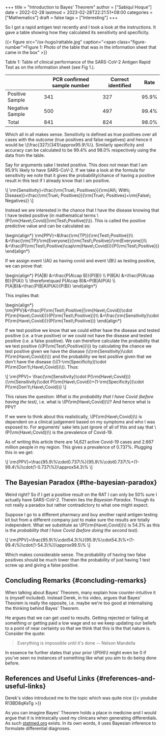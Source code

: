 +++
title = "Introduction to Bayes' Theorem"
author = ["Sabiqul Hoque"]
date = 2022-02-28
lastmod = 2023-02-28T22:21:51+08:00
categories = ["Mathematics"]
draft = false
tags = ["Interesting"]
+++

So I got a rapid antigen test recently and I took a look at the instructions. It gave a table showing how they calculated its sensitivity and specificity.

<a id="figure--Clinical Performance of the Rapid Antigen Test"></a>

{{< figure src="/ox-hugo/rattable.jpg" caption="<span class=\"figure-number\">Figure 1: </span>Photo of the table that was in the information sheet that came in the box" >}}

<div class="table-caption">
  <span class="table-number">Table 1:</span>
  Table of clinical performance of the SARS-CoV-2 Antigen Rapid Test as on the information sheet (see Fig 1.).
</div>

|                 | PCR confirmed sample number | Correct identified | Rate  |
|-----------------|-----------------------------|--------------------|-------|
| Positive Sample | 341                         | 327                | 95.9% |
| Negative Sample | 500                         | 497                | 99.4% |
| Total           | 841                         | 824                | 98.0% |

Which all in all makes sense. Sensitivity is defined as true positives over all cases with the outcome (true positives and false negatives) and hence it would be \\(\frac{327}{341}\approx95.9\\%\\). Similarly specificity and accuracy can be calculated to be 99.4% and 98.0% respectively using the data from the table.

Say for arguments sake I tested positive. This _does not_ mean that I am 95.9% likely to have SARS-CoV-2. If we take a look at the formula for sensitivity we note that it gives the probability/chance of having a positive result in this test if I already know that I am positive.

\\[
\rm{Sensitivity}=\frac{\rm{True\\; Positives}}{\rm{All\\; With\\; Disease}}=\frac{\rm{True\\; Positives}}{\rm{True\\; Positives}+\rm{False\\; Negatives}}
\\]

Instead we are interested in the chance that I have the disease knowing that I have tested positive (in mathematical terms \\(P(\rm{Have\\;Covid}|\rm{Test\\;Positive})\\)). This is called the positive predictive value and can be calculated as:

\begin{align\*}
\rm{PPV}=&\frac{\rm{TP}}{\rm{Test\\;Positive}}\\\\
&=\frac{\rm{TP}/\rm{Everyone}}{\rm{Test\\;Positive}/\rm{Everyone}}\\\\
&=\frac{P(\rm{Test\\;Positive}\cap\rm{Have\\;Covid})}{P(\rm{Test\\;Positive})}
\end{align\*}

If we assign event \\(A\\) as having covid and event \\(B\\) as testing positive, we can prove that:

\begin{align\*}
P(A|B) &=\frac{P(A\cap B)}{P(B)} \\\\
P(B|A) &=\frac{P(A\cap B)}{P(A)} \\\\
\therefore\quad P(A\cap B)&=P(B|A)P(A) \\\\
P(A|B)&=\frac{P(B|A)P(A)}{P(B)}
\end{align\*}

This implies that:

\begin{align\*}
\rm{PPV}&=\frac{P(\rm{Test\\;Positive}|\rm{Have\\;Covid})\cdot P(\rm{Have\\;Covid})}{P(\rm{Test\\;Positive})}\\\\
&=\frac{\rm{Sensitivity}\cdot P(\rm{Have\\;Covid})}{P(\rm{Test\\;Positive})}
\end{align\*}

If we test positive we know that we could either have the disease and tested positive (i.e. a true positive) or we could not have the disease and tested positive (i.e. a false positive). We can therefore calculate the probability that we test positive (\\(P(\rm{Test\\;Positive})\\)) by calculating the chance we test positive given we have the disease (\\(\rm{Sensitivity}\cdot P(\rm{Have\\;Covid})\\)) and the probability we test positive given that we don't have the disease (\\((1-\rm{Specificity})\cdot P(\rm{Don't\\;Have\\;Covid})\\)). Thus:

\\[
\rm{PPV}= \frac{\rm{Sensitivity}\cdot P(\rm{Have\\;Covid})}{\rm{Sensitivity}\cdot P(\rm{Have\\;Covid})+(1-\rm{Specificity})\cdot P(\rm{Don't\\;Have\\;Covid})}
\\]

This raises the question: _What is the probability that I have Covid (before having the test)_, i.e. what is \\(P(\rm{Have\\;Covid})\\)? And hence what is PPV?

If we were to think about this realistically, \\(P(\rm{Have\\;Covid})\\) is dependent on a clinical judgement based on my symptoms and who I was exposed to. For arguments' sake lets just ignore of all of this and say that \\(P(\rm{Have\\;Covid})\\) is the prevalence of Covid-19.

As of writing this article there are 14,621 active Covid-19 cases and 2.667 million people in my region. This gives a prevalence of 0.737%. Plugging this in we get:

\\[
\rm{PPV}=\frac{95.9\\%\cdot0.737\\%}{95.9\\%\cdot0.737\\%+(1-99.4\\%)\cdot(1-0.737\\%)}\approx54.3\\%
\\]


## The Bayesian Paradox {#the-bayesian-paradox}

Weird right? So if I get a positive result on the RAT I can only be 50% sure I actually have SARS-CoV-2. Therein lies the _Bayesian Paradox_. Though its not really a paradox but rather contradictory to what one might expect.

Suppose I go to a different pharmacy and buy another rapid antigen testing kit but from a different company just to make sure the results are totally independent. What we substitute as \\(P(\rm{Have\\;Covid})\\) is 54.3% as this is the _probability that I have Covid (before doing the second test)_.

\\[
\rm{PPV}=\frac{95.9\\%\cdot54.3\\%}{95.9\\%\cdot54.3\\%+(1-99.4\\%)\cdot(1-54.3\\%)}\approx99.5\\%
\\]

Which makes considerable sense. The probability of having two false positives should be much lower than the probability of just having 1 test screw up and giving a false positive.


## Concluding Remarks {#concluding-remarks}

When talking about Bayes' Theorem, many explain how counter-intuitive it is (myself included). Instead Derek, in his video, argues that Bayes' Theorem is really the opposite, i.e. maybe we're too good at internalising the thinking behind Bayes' Theorem.

He argues that we can get used to results. Getting rejected or failing at something or getting paid a low wage and so we keep updating our beliefs to a point of near certainty so that we think that this is the that nature is. Consider the quote:

> Everything is impossible until it's done -- Nelson Mandella

In essence he further states that your prior \\(P(H)\\) might even be 0 if you've seen no instances of something like what you aim to do being done before.


## References and Useful Links {#references-and-useful-links}

Derek's video introduced me to the topic which was quite nice
{{&lt; youtube R13BD8qKeTg &gt;}}

As you can imagine Bayes' Theorem holds a place in medicine and I would argue that it is intrinsically used my clinicans when generating differentials. As such [statmed.org](https://statmed.org/) exists. In its own words, it uses Bayesian inference to formulate differential diagnoses.
